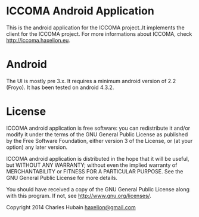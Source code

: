 # ICCOMA Android Application

This is the android application for the ICCOMA project..It implements the 
client for the ICCOMA project. For more informations about ICCOMA, check 
<http://iccoma.haxelion.eu>.

# Android

The UI is mostly pre 3.x. It requires a minimum android version of 2.2 (Froyo).
It has been tested on android 4.3.2.

# License

ICCOMA android application is free software: you can redistribute it and/or 
modify it under the terms of the GNU General Public License as published by
the Free Software Foundation, either version 3 of the License, or
(at your option) any later version.

ICCOMA android application is distributed in the hope that it will be useful,
but WITHOUT ANY WARRANTY; without even the implied warranty of
MERCHANTABILITY or FITNESS FOR A PARTICULAR PURPOSE. See the
GNU General Public License for more details.

You should have received a copy of the GNU General Public License
along with this program. If not, see <http://www.gnu.org/licenses/>.

Copyright 2014 Charles Hubain <haxelion@gmail.com>
